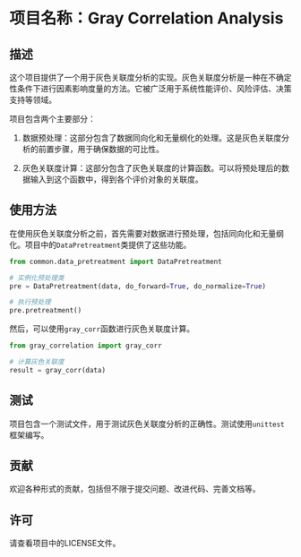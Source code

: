 # 项目名称：Gray Correlation Analysis

## 描述

这个项目提供了一个用于灰色关联度分析的实现。灰色关联度分析是一种在不确定性条件下进行因素影响度量的方法。它被广泛用于系统性能评价、风险评估、决策支持等领域。

项目包含两个主要部分：

1. 数据预处理：这部分包含了数据同向化和无量纲化的处理。这是灰色关联度分析的前置步骤，用于确保数据的可比性。

2. 灰色关联度计算：这部分包含了灰色关联度的计算函数。可以将预处理后的数据输入到这个函数中，得到各个评价对象的关联度。

## 使用方法

在使用灰色关联度分析之前，首先需要对数据进行预处理，包括同向化和无量纲化。项目中的`DataPretreatment`类提供了这些功能。

```python
from common.data_pretreatment import DataPretreatment

# 实例化预处理类
pre = DataPretreatment(data, do_forward=True, do_normalize=True)

# 执行预处理
pre.pretreatment()
```

然后，可以使用`gray_corr`函数进行灰色关联度计算。

```python
from gray_correlation import gray_corr

# 计算灰色关联度
result = gray_corr(data)
```

## 测试

项目包含一个测试文件，用于测试灰色关联度分析的正确性。测试使用`unittest`框架编写。

## 贡献

欢迎各种形式的贡献，包括但不限于提交问题、改进代码、完善文档等。

## 许可

请查看项目中的LICENSE文件。
